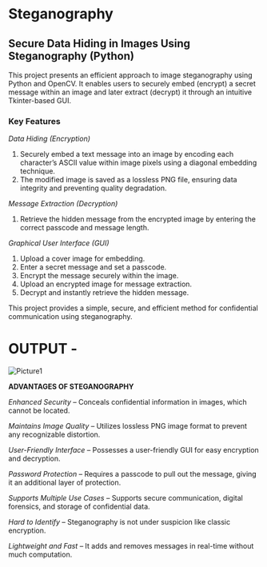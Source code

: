 # Steganography
## Secure Data Hiding in Images Using Steganography (Python)
This project presents an efficient approach to image steganography using Python and OpenCV. It enables users to securely embed (encrypt) a secret message within an image and later extract (decrypt) it through an intuitive Tkinter-based GUI.

### Key Features
_Data Hiding (Encryption)_

1) Securely embed a text message into an image by encoding each character’s ASCII value within image pixels using a diagonal embedding technique.
2) The modified image is saved as a lossless PNG file, ensuring data integrity and preventing quality degradation.

_Message Extraction (Decryption)_

1) Retrieve the hidden message from the encrypted image by entering the correct passcode and message length.

_Graphical User Interface (GUI)_

1) Upload a cover image for embedding.
2) Enter a secret message and set a passcode.
3) Encrypt the message securely within the image.
4) Upload an encrypted image for message extraction.
5) Decrypt and instantly retrieve the hidden message.

This project provides a simple, secure, and efficient method for confidential communication using steganography.

# OUTPUT -

![Picture1](https://github.com/user-attachments/assets/d03b2e68-95cd-42ae-83fd-951ae02b2ed4)

**ADVANTAGES OF STEGANOGRAPHY**

_Enhanced Security –_ 
Conceals confidential information in images, which cannot be located.

_Maintains Image Quality –_ 
Utilizes lossless PNG image format to prevent any recognizable distortion.

_User-Friendly Interface –_ 
Possesses a user-friendly GUI for easy encryption and decryption.

_Password Protection –_ 
Requires a passcode to pull out the message, giving it an additional layer of protection.

_Supports Multiple Use Cases –_ 
Supports secure communication, digital forensics, and storage of confidential data.

_Hard to Identify –_ 
Steganography is not under suspicion like classic encryption.

_Lightweight and Fast –_ 
It adds and removes messages in real-time without much computation.

